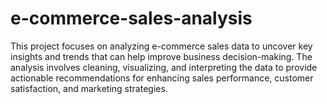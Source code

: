 # e-commerce-sales-analysis
This project focuses on analyzing e-commerce sales data to uncover key insights and trends that can help improve business decision-making. The analysis involves cleaning, visualizing, and interpreting the data to provide actionable recommendations for enhancing sales performance, customer satisfaction, and marketing strategies.
